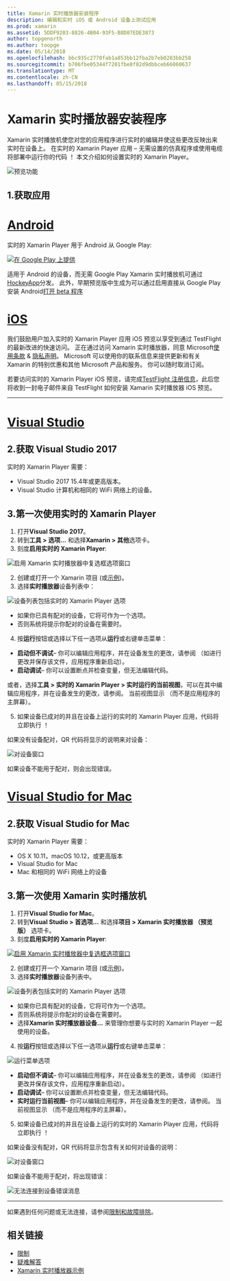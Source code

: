 ```yaml
---
title: Xamarin 实时播放器安装程序
description: 编辑和实时 iOS 或 Android 设备上测试应用
ms.prod: xamarin
ms.assetid: 5DDF9203-8826-4B04-93F5-B8D07EDE3873
author: topgenorth
ms.author: toopge
ms.date: 05/14/2018
ms.openlocfilehash: bbc935c2770fab1a853bb12fba2b7eb0283bb258
ms.sourcegitcommit: b706fbe05344f7201fbe8f82d9dbbceb66060637
ms.translationtype: MT
ms.contentlocale: zh-CN
ms.lasthandoff: 05/15/2018
---
```

# <a name="xamarin-live-player-setup"></a>Xamarin 实时播放器安装程序

Xamarin 实时播放机使您对您的应用程序进行实时的编辑并使这些更改反映出来实时在设备上。 在实时的 Xamarin Player 应用 – 无需设置的仿真程序或使用电缆将部署中运行你的代码 ！ 本文介绍如何设置实时的 Xamarin Player。

![预览功能](~/media/shared/preview.png)

## <a name="1-get-the-app"></a>1.获取应用

# <a name="androidtabandroid"></a>[Android](#tab/android)

实时的 Xamarin Player 用于 Android 从 Google Play:

[ ![在 Google Play 上提供](install-images/google-play-badge.png)](https://play.google.com/store/apps/details?id=com.xamarin.live)

适用于 Android 的设备，而无需 Google Play Xamarin 实时播放机可通过[HockeyApp](https://aka.ms/xlp-hockeyapp)分发。 此外，早期预览版中生成为可以通过启用直接从 Google Play 安装 Android[打开 beta 程序](https://play.google.com/apps/testing/com.xamarin.live)

# <a name="iostabios"></a>[iOS](#tab/ios)

我们鼓励用户加入实时的 Xamarin Player 应用 iOS 预览以享受到通过 TestFlight 的最新改进的快速访问。 正在通过访问 Xamarin 实时播放器，同意 Microsoft[使用条款](https://www.microsoft.com/en-us/legal/intellectualproperty/copyright/default.aspx) & [隐私声明](https://privacy.microsoft.com/en-us/privacystatement)。 Microsoft 可以使用你的联系信息来提供更新和有关 Xamarin 的特别优惠和其他 Microsoft 产品和服务。 你可以随时取消订阅。

若要访问实时的 Xamarin Player iOS 预览，请完成[TestFlight 注册信息](https://fastring.xamarinliveplayer.com/)，此后您将收到一封电子邮件来自 TestFlight 如何安装 Xamarin 实时播放器 iOS 预览。

-----

# <a name="visual-studiotabwindows"></a>[Visual Studio](#tab/windows)

## <a name="2-get-visual-studio-2017"></a>2.获取 Visual Studio 2017

实时的 Xamarin Player 需要：

- Visual Studio 2017 15.4年或更高版本。
- Visual Studio 计算机和相同的 WiFi 网络上的设备。

## <a name="3-using-xamarin-live-player-for-the-first-time"></a>3.第一次使用实时的 Xamarin Player

1. 打开**Visual Studio 2017**。
2. 转到**工具 > 选项...** 和选择**Xamarin > 其他**选项卡。
3. 刻度**启用实时的 Xamarin Player**:

  ![启用 Xamarin 实时播放器中复选框选项窗口](install-images/vs2017-options.png)

2. 创建或打开一个 Xamarin 项目 (或[示例](~/tools/live-player/samples.md))。
3. 选择**实时播放器**设备列表中：

  ![设备列表包括实时的 Xamarin Player 选项](install-images/devices-empty-windows.png)

  * 如果你已具有配对的设备，它将可作为一个选项。
  * 否则系统将提示你配对的设备在需要时。
4. 按**运行**按钮或选择以下任一选项从**运行**或右键单击菜单：

  - **启动但不调试**– 你可以编辑应用程序，并在设备发生的更改，请参阅 （如进行更改并保存该文件，应用程序重新启动）。
  - **启动调试**– 你可以设置断点并检查变量，但无法编辑代码。

  或者，选择**工具 > 实时的 Xamarin Player > 实时运行的当前视图**，可以在其中编辑应用程序，并在设备发生的更改，请参阅。 当前视图显示 （而不是应用程序的主屏幕）。

5. 如果设备已成对的并且在设备上运行的实时的 Xamarin Player 应用，代码将立即执行 ！

  如果没有设备配对，QR 代码将显示的说明来对设备：

  ![对设备窗口](install-images/manage-empty-windows.png)

  如果设备不能用于配对，则会出现错误。

# <a name="visual-studio-for-mactabmacos"></a>[Visual Studio for Mac](#tab/macos)

## <a name="2-get-visual-studio-for-mac"></a>2.获取 Visual Studio for Mac

实时的 Xamarin Player 需要：

- OS X 10.11，macOS 10.12，或更高版本
- Visual Studio for Mac
- Mac 和相同的 WiFi 网络上的设备

## <a name="3-using-xamarin-live-player-for-the-first-time"></a>3.第一次使用 Xamarin 实时播放机

1. 打开**Visual Studio for Mac**。
2. 转到**Visual Studio > 首选项...** 和选择**项目 > Xamarin 实时播放器 （预览版）** 选项卡。
3. 刻度**启用实时的 Xamarin Player**:

  [![启用 Xamarin 实时播放器中复选框选项窗口](install-images/vsmac-options-sml.png)](install-images/vsmac-options.png#lightbox)

2. 创建或打开一个 Xamarin 项目 (或[示例](~/tools/live-player/samples.md))。
3. 选择**实时播放器**设备列表中。

  ![设备列表包括实时的 Xamarin Player 选项](install-images/devices.png)

  * 如果你已具有配对的设备，它将可作为一个选项。
  * 否则系统将提示你配对的设备在需要时。
  * 选择**Xamarin 实时播放器设备...** 来管理你想要与实时的 Xamarin Player 一起使用的设备。

4. 按**运行**按钮或选择以下任一选项从**运行**或右键单击菜单：

  ![运行菜单选项](install-images/run-menu.png)

  - **启动但不调试**– 你可以编辑应用程序，并在设备发生的更改，请参阅 （如进行更改并保存该文件，应用程序重新启动）。
  - **启动调试**– 你可以设置断点并检查变量，但无法编辑代码。
  - **实时运行当前视图**– 你可以编辑应用程序，并在设备发生的更改，请参阅。 当前视图显示 （而不是应用程序的主屏幕）。

5. 如果设备已成对的并且在设备上运行的实时的 Xamarin Player 应用，代码将立即执行 ！

  如果设备没有配对，QR 代码将显示包含有关如何对设备的说明：

  ![对设备窗口](install-images/manage-empty.png)

  如果设备不能用于配对，将出现错误：

  ![无法连接到设备错误消息](install-images/error-cannot-connect.png)


-----

如果遇到任何问题或无法连接，请参阅[限制和故障排除](~/tools/live-player/troubleshooting.md)。


## <a name="related-links"></a>相关链接

- [限制](~/tools/live-player/limitations.md)
- [疑难解答](~/tools/live-player/troubleshooting.md)
- [Xamarin 实时播放器示例](~/tools/live-player/samples.md)

